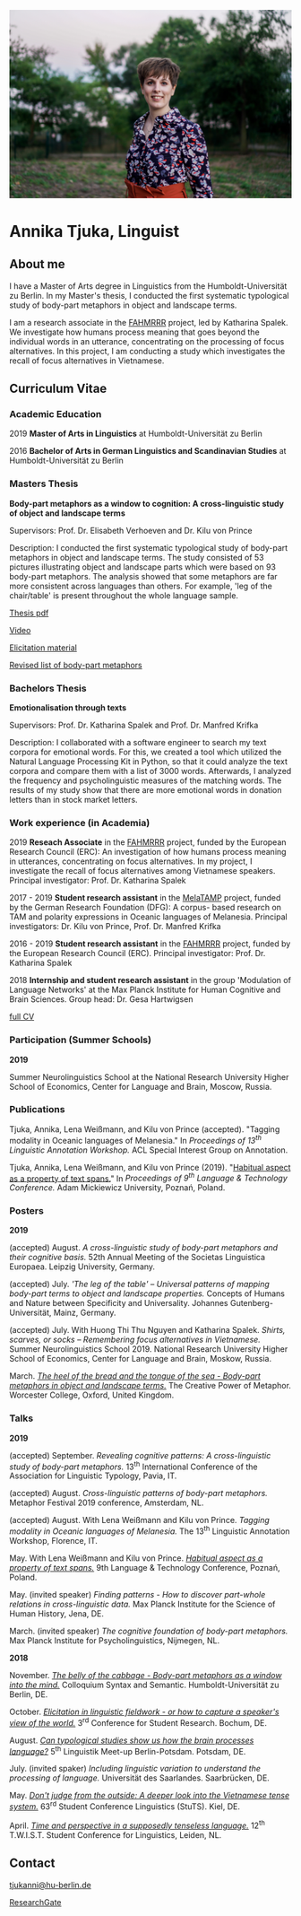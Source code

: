 
![Image](me.JPG)

# Annika Tjuka, Linguist 

## About me

I have a Master of Arts degree in Linguistics from the Humboldt-Universität zu Berlin. In my Master's thesis, I conducted the first systematic typological study of body-part metaphors in object and landscape terms. 

I am a research associate in the [FAHMRRR](https://www.projekte.hu-berlin.de/en/fahmrrr/index.html?set_language=en) project, led by Katharina Spalek. We investigate how humans process meaning that goes beyond the individual words in an utterance, concentrating on the processing of focus alternatives. In this project, I am conducting a study which investigates the recall of focus alternatives in Vietnamese.

## Curriculum Vitae

### Academic Education

2019 **Master of Arts in Linguistics** at Humboldt-Universität zu Berlin

2016 **Bachelor of Arts in German Linguistics and Scandinavian Studies** at Humboldt-Universität zu Berlin


### Masters Thesis

**Body-part metaphors as a window to cognition: A cross-linguistic study of object and landscape terms**

Supervisors: Prof. Dr. Elisabeth Verhoeven and Dr. Kilu von Prince

Description: I conducted the first systematic typological study of body-part metaphors in object and landscape terms. The study consisted of 53 pictures illustrating object and landscape parts which were based on 93 body-part metaphors. The analysis showed that some metaphors are far more consistent across languages than others. For example, 'leg of the chair/table' is present throughout the whole language sample. 

[Thesis pdf](/slides/masterthesis_tjuka_120219.pdf) 

[Video](https://youtu.be/7MWorOQrRnY)

[Elicitation material](https://doi.org/10.6084/m9.figshare.7613120.v1)

[Revised list of body-part metaphors](https://doi.org/10.6084/m9.figshare.7613189.v1)


### Bachelors Thesis

**Emotionalisation through texts**

Supervisors: Prof. Dr. Katharina Spalek and Prof. Dr. Manfred Krifka

Description: I collaborated with a software engineer to search my text corpora for emotional words. For this, we created a tool which utilized the Natural Language Processing Kit in Python, so that it could analyze the text corpora and compare them with a list of 3000 words. Afterwards, I analyzed the frequency and psycholinguistic measures of the matching words. The results of my study show that there are more emotional words in donation letters than in stock market letters.


### Work experience (in Academia)

2019 **Reseach Associate** in the [FAHMRRR](https://www.projekte.hu-berlin.de/en/fahmrrr/index.html?set_language=en) project, funded by the European Research Council (ERC): An investigation of how humans process meaning in utterances, concentrating on focus alternatives. In my project, I investigate the recall of focus alternatives among Vietnamese speakers.
Principal investigator: Prof. Dr. Katharina Spalek

2017 - 2019 **Student research assistant** in the [MelaTAMP](https://www.projekte.hu-berlin.de/en/melatamp/project%20description?set_language=en) project, funded by the German Research Foundation (DFG): A corpus- based research on TAM and polarity expressions in Oceanic languages of Melanesia.
Principal investigators: Dr. Kilu von Prince, Prof. Dr. Manfred Krifka

2016 - 2019 **Student research assistant** in the [FAHMRRR](https://www.projekte.hu-berlin.de/en/fahmrrr/index.html?set_language=en) project, funded by the European Research Council (ERC).
Principal investigator: Prof. Dr. Katharina Spalek

2018 **Internship and student research assistant** in the group 'Modulation of Language Networks' at the Max Planck Institute for Human Cognitive and Brain Sciences.
Group head: Dr. Gesa Hartwigsen

[full CV](CV_tjuka.pdf)


### Participation (Summer Schools)

**2019**

Summer Neurolinguistics School at the National Research University Higher School of Economics, Center for Language and Brain, Moscow, Russia.


### Publications

Tjuka, Annika, Lena Weißmann, and Kilu von Prince (accepted). "Tagging modality in Oceanic languages of Melanesia."  In _Proceedings of 13<sup>th</sup> Linguistic Annotation Workshop._ ACL Special Interest Group on Annotation.

Tjuka, Annika, Lena Weißmann, and Kilu von Prince (2019). "[Habitual aspect as a property of text spans.](/papers/tjuka2019_LTC_habitual_aspect.pdf)"  In _Proceedings of 9<sup>th</sup> Language & Technology Conference._ Adam Mickiewicz University, Poznań, Poland.

### Posters

**2019**

(accepted) August. _A cross-linguistic study of body-part metaphors and their cognitive basis._ 52th Annual Meeting of the Societas Linguistica Europaea. Leipzig University, Germany.

(accepted) July. _'The leg of the table' – Universal patterns of mapping body-part terms to object and landscape properties._ Concepts of Humans and Nature between Specificity and Universality. Johannes Gutenberg-Universität, Mainz, Germany.

(accepted) July. With  Huong Thi Thu Nguyen and Katharina Spalek. _Shirts, scarves, or socks – Remembering focus alternatives in Vietnamese._ Summer Neurolinguistics School 2019. National Research University Higher School of Economics, Center for Language and Brain, Moskow, Russia.

March. _[The heel of the bread and the tongue of the sea - Body-part metaphors in object and landscape terms.](/posters/poster_metaphor_oxford.pdf)_ The Creative Power of Metaphor. Worcester College, Oxford, United Kingdom.


### Talks

**2019**

(accepted) September. _Revealing cognitive patterns: A cross-linguistic study of body-part metaphors._ 13<sup>th</sup> International Conference of the Association for Linguistic Typology, Pavia, IT.

(accepted) August. _Cross-linguistic patterns of body-part metaphors._ Metaphor Festival 2019 conference, Amsterdam, NL.

(accepted) August. With Lena Weißmann and Kilu von Prince. _Tagging modality in Oceanic languages of Melanesia._ The 13<sup>th</sup> Linguistic Annotation Workshop, Florence, IT.

May. With Lena Weißmann and Kilu von Prince. _[Habitual aspect as a property of text spans.](/slides/presi_LTC_tjuka.pdf)_ 9th Language & Technology Conference, Poznań, Poland.

May. (invited speaker) _Finding patterns - How to discover part-whole relations in cross-linguistic data._ Max Planck Institute for the Science of Human History, Jena, DE.

March. (invited speaker) _The cognitive foundation of body-part metaphors._ Max Planck Institute for Psycholinguistics, Nijmegen, NL.

**2018** 

November. _[The belly of the cabbage - Body-part metaphors as a window into the mind.](/slides/presi_colloquium_tjuka.pdf)_ Colloquium Syntax and Semantic. Humboldt-Universität zu Berlin, DE.

October. _[Elicitation in linguistic fieldwork - or how to capture a speaker's view of the world.](/slides/presi_RUB_tjuka.pdf)_ 3<sup>rd</sup> Conference for Student Research. Bochum, DE.

August. _[Can typological studies show us how the brain processes language?](/slides/presi_lingmeet_tjuka.pdf)_ 5<sup>th</sup> Linguistik Meet-up Berlin-Potsdam. Potsdam, DE.

July. (invited spaker) _Including linguistic variation to understand the processing of language._ Universität des Saarlandes. Saarbrücken, DE. 

May. _[Don't judge from the outside: A deeper look into the Vietnamese tense system.](/slides/presi_Stuts_tjuka.pdf)_ 63<sup>rd</sup>  Student Conference Linguistics (StuTS). Kiel, DE.

April. _[Time and perspective in a supposedly tenseless language.](/slides/presi_twist_tjuka.pdf)_ 12<sup>th</sup> T.W.I.S.T. Student Conference for Linguistics, Leiden, NL.

## Contact

<tjukanni@hu-berlin.de>

[ResearchGate](https://www.researchgate.net/profile/Annika_Tjuka)

